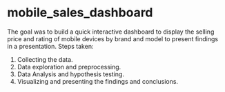 # mobile_sales_dashboard
The goal was to build a quick interactive dashboard to display the selling price and rating of mobile devices by brand and model to present findings in a presentation.
Steps taken:
1. Collecting the data.
2. Data exploration and preprocessing.
3. Data Analysis and hypothesis testing.
4. Visualizing and presenting the findings and conclusions.
